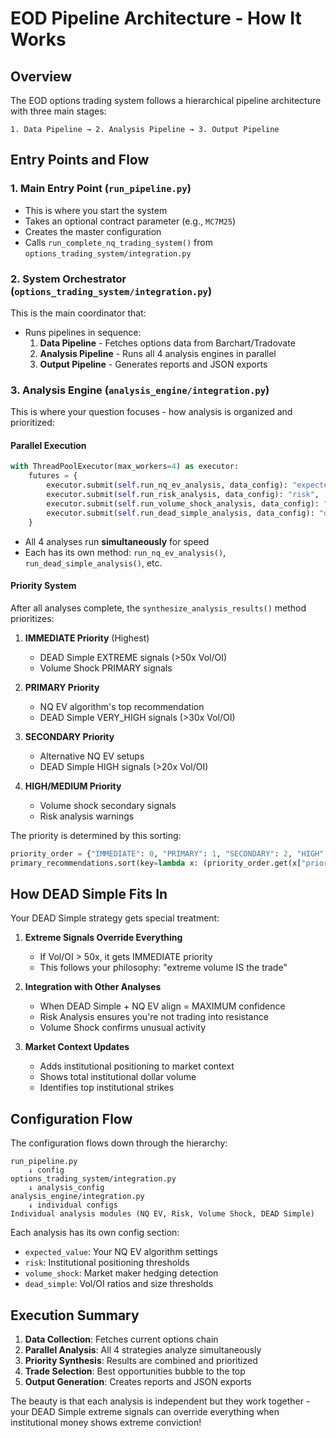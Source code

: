 # EOD Pipeline Architecture - How It Works

## Overview

The EOD options trading system follows a hierarchical pipeline architecture with three main stages:

```
1. Data Pipeline → 2. Analysis Pipeline → 3. Output Pipeline
```

## Entry Points and Flow

### 1. **Main Entry Point** (`run_pipeline.py`)
- This is where you start the system
- Takes an optional contract parameter (e.g., `MC7M25`)
- Creates the master configuration
- Calls `run_complete_nq_trading_system()` from `options_trading_system/integration.py`

### 2. **System Orchestrator** (`options_trading_system/integration.py`)
This is the main coordinator that:
- Runs pipelines in sequence:
  1. **Data Pipeline** - Fetches options data from Barchart/Tradovate
  2. **Analysis Pipeline** - Runs all 4 analysis engines in parallel
  3. **Output Pipeline** - Generates reports and JSON exports

### 3. **Analysis Engine** (`analysis_engine/integration.py`)
This is where your question focuses - how analysis is organized and prioritized:

#### Parallel Execution
```python
with ThreadPoolExecutor(max_workers=4) as executor:
    futures = {
        executor.submit(self.run_nq_ev_analysis, data_config): "expected_value",
        executor.submit(self.run_risk_analysis, data_config): "risk",
        executor.submit(self.run_volume_shock_analysis, data_config): "volume_shock",
        executor.submit(self.run_dead_simple_analysis, data_config): "dead_simple"
    }
```
- All 4 analyses run **simultaneously** for speed
- Each has its own method: `run_nq_ev_analysis()`, `run_dead_simple_analysis()`, etc.

#### Priority System
After all analyses complete, the `synthesize_analysis_results()` method prioritizes:

1. **IMMEDIATE Priority** (Highest)
   - DEAD Simple EXTREME signals (>50x Vol/OI)
   - Volume Shock PRIMARY signals

2. **PRIMARY Priority**
   - NQ EV algorithm's top recommendation
   - DEAD Simple VERY_HIGH signals (>30x Vol/OI)

3. **SECONDARY Priority**
   - Alternative NQ EV setups
   - DEAD Simple HIGH signals (>20x Vol/OI)

4. **HIGH/MEDIUM Priority**
   - Volume shock secondary signals
   - Risk analysis warnings

The priority is determined by this sorting:
```python
priority_order = {"IMMEDIATE": 0, "PRIMARY": 1, "SECONDARY": 2, "HIGH": 3, "MEDIUM": 4}
primary_recommendations.sort(key=lambda x: (priority_order.get(x["priority"], 999), -x.get("dollar_size", 0)))
```

## How DEAD Simple Fits In

Your DEAD Simple strategy gets special treatment:

1. **Extreme Signals Override Everything**
   - If Vol/OI > 50x, it gets IMMEDIATE priority
   - This follows your philosophy: "extreme volume IS the trade"

2. **Integration with Other Analyses**
   - When DEAD Simple + NQ EV align = MAXIMUM confidence
   - Risk Analysis ensures you're not trading into resistance
   - Volume Shock confirms unusual activity

3. **Market Context Updates**
   - Adds institutional positioning to market context
   - Shows total institutional dollar volume
   - Identifies top institutional strikes

## Configuration Flow

The configuration flows down through the hierarchy:

```
run_pipeline.py
    ↓ config
options_trading_system/integration.py
    ↓ analysis_config
analysis_engine/integration.py
    ↓ individual configs
Individual analysis modules (NQ EV, Risk, Volume Shock, DEAD Simple)
```

Each analysis has its own config section:
- `expected_value`: Your NQ EV algorithm settings
- `risk`: Institutional positioning thresholds
- `volume_shock`: Market maker hedging detection
- `dead_simple`: Vol/OI ratios and size thresholds

## Execution Summary

1. **Data Collection**: Fetches current options chain
2. **Parallel Analysis**: All 4 strategies analyze simultaneously
3. **Priority Synthesis**: Results are combined and prioritized
4. **Trade Selection**: Best opportunities bubble to the top
5. **Output Generation**: Creates reports and JSON exports

The beauty is that each analysis is independent but they work together - your DEAD Simple extreme signals can override everything when institutional money shows extreme conviction!